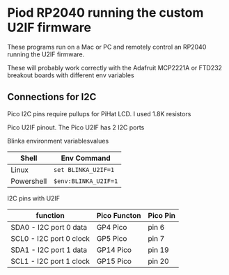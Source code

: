 # Piod RP2040 running the custom U2IF firmware

These programs run on a Mac or PC and remotely control an RP2040 running the U2IF firmware.

These will probably work correctly with the Adafruit MCP2221A or FTD232 breakout boards with different env variables

## Connections for I2C

Pico I2C pins require pullups for PiHat LCD.  I used 1.8K resistors

Pico U2IF pinout. The Pico U2IF has 2 I2C ports

Blinka environment variablesvalues

| Shell      | Env Command          |
| ---------- | -------------------- |
| Linux      | `set BLINKA_U2IF=1`  |
| Powershell | `$env:BLINKA_U2IF=1` |

I2C pins with U2IF

| function                | Pico Functon | Pico Pin |
| ----------------------- | ------------ | -------- |
| SDA0 - I2C port 0 data  | GP4 Pico     | pin 6    |
| SCL0 - I2C port 0 clock | GP5 Pico     | pin 7    |
| SDA1 - I2C port 1 data  | GP14 Pico    | pin 19   |
| SCL1 - I2C port 1 clock | GP15 Pico    | pin 20   |
